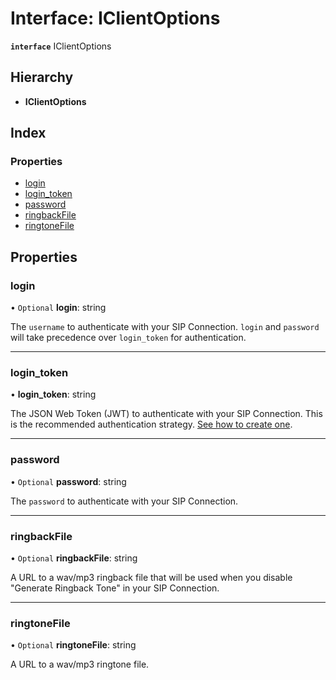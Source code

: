 # Interface: IClientOptions

**`interface`** IClientOptions

## Hierarchy

* **IClientOptions**

## Index

### Properties

* [login](iclientoptions.md#login)
* [login\_token](iclientoptions.md#login_token)
* [password](iclientoptions.md#password)
* [ringbackFile](iclientoptions.md#ringbackfile)
* [ringtoneFile](iclientoptions.md#ringtonefile)

## Properties

### login

• `Optional` **login**: string

The `username` to authenticate with your SIP Connection.
`login` and `password` will take precedence over
`login_token` for authentication.

___

### login\_token

•  **login\_token**: string

The JSON Web Token (JWT) to authenticate with your SIP Connection.
This is the recommended authentication strategy. [See how to create one](https://developers.telnyx.com/docs/v2/webrtc/quickstart).

___

### password

• `Optional` **password**: string

The `password` to authenticate with your SIP Connection.

___

### ringbackFile

• `Optional` **ringbackFile**: string

A URL to a wav/mp3 ringback file that will be used when you disable
"Generate Ringback Tone" in your SIP Connection.

___

### ringtoneFile

• `Optional` **ringtoneFile**: string

A URL to a wav/mp3 ringtone file.
